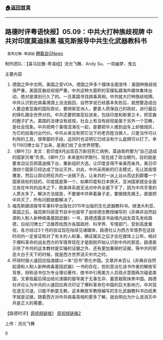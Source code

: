 ###  [:house:返回首頁](https://github.com/ourhimalayas/txt)
---

## 路德时评粤语快报】05.09：中共大打种族歧视牌 中共对印度莫迪抹黑 福克斯报导中共生化武器教科书
` 喜馬拉雅-粵語組` [轉載自GNews](https://gnews.org/zh-hans/1224243/)

制作团队：【喜马拉雅-粤语组】流光飞舞、Andy Su、一帘幽梦、鬼五



主要内容

1. 德国之声中文网，美国之音VOA，德国之声多个媒体全面宣传：美国种族歧视很严重，美国亚裔歧视很严重。中共这种大面积的官媒私媒海外媒体集体出动，绝对是谋划已久了的。一旦美国寻找病毒真相，中共就大打种族歧视牌。中共认识到在病毒溯源上没法扳回，自然学说已经基本失败后，就想要造成白人要迫害亚裔的国际舆论，要绑架亚洲人，要拿人质保自己的政权，进行最后的挣扎跟全世界对抗。中共还要把南亚拉进来，包括印度和斯里兰卡，把亚裔的圈子扩大。美国的法律没有歧视，社会上有没有歧视是属于另外一个范畴，是社会现象。中共把两个事情混淆在一起，是要把华人推到战车上却做炮灰，为它的投毒付出代价。中共从来没有把它治下的老百姓当做人，只是当作可以利用的工具，很卑鄙的手段，这同时也证明它已经没有什么底牌可以打了。幸亏119闫博士站了出来，是我们给了全世界预警。
2. 《柳叶刀》发文：若印度8月出现百万新冠死亡病例，莫迪政府要为”自己造成的国家灾难”负责。《柳叶刀》本来是科学期刊，现在成了政治期刊，目的就是要发动议员把莫迪搞下台，重新组织大选，让印度变得不亲美而亲共。美日印澳四个国家已经达成了协议灭共，对此，中共采用新的打击模式，先让其疫情爆发，然后让舆论把反共的一派搞下去，让亲共的一派上台从而达到颠覆一个国家政权的目的，印度就是第一个。如果印度和日本换天，亚洲国家就会全面沦丧在中共的战术之下，欧美体系就无法对中共全面下手了，因为中共手里的人质太多了。解决方法就是，不要被中共牵着鼻子走，要擒贼先擒王，直接把中共灭了，所有问题就都解决了。
3. 福克斯跟进报导军事科学出版社2015年出版的生化武器教科书。继澳大利亚、英国之后，福克斯玛丽亚节目中也报导了由徐德忠教授编写的《非典非自然起源和人制人新种病毒基因武器》一书，路德透露该书由墙内战友首先发给路德，后经闫博士广泛推荐给西方各国政府、科学界、军情部门，受到高度重视，各方经过3个月的验证现在陆续见诸媒体，路德社认为西方军情界在这段时间内一定查证核对了有关的人和事，确证属实之后才会在媒体上公布，相对于爆料革命的战友西方的军情界现在才是刚刚开始认识到中共的邪恶，路德表示除了中共的这本教材是实锤的证据之外，还有更加重磅的证据，等中共的邪恶大白于天下的时候，就是西方世界消灭中共之时。
4. 环球时报火速回应指澳媒以一本“旧书”黑化中国。文章并未否认《非典非自然起源和人制人新种病毒基因武器》一书的存在，但刻意淡化该书作者的解放军背景，辩称该书仅为专业理论著作，借书中引用美方人员观点意图再次碰瓷美国，文章指最后得出结论澳媒的报导属于无事生非、蓄意栽赃抹黑中国。路德社评论认为中共的火速回应再次印证了爆料革命在中国的巨大影响力，中共现在退无可退，只能不断耍无赖，这本解放军教授编写的生化武器教科书白纸黑字就是证据，随着西方对中共病毒真相的更多了解，就会明白为什么说消灭中共是正义的需要。


【路德时评】[原视频链接1](https://youtu.be/o6N7ObVD4-w)   [原视频链接2](https://youtu.be/TgElB36IGuA)

上传：流光飞舞

0
